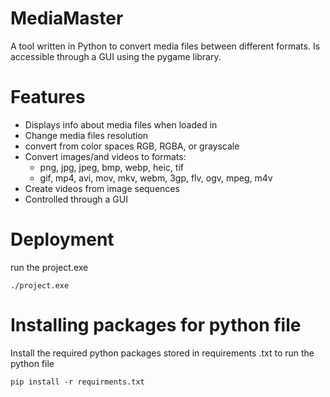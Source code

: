 # MediaMaster

A tool written in Python to convert media files between different formats. Is accessible through a GUI using the pygame library.

# Features

- Displays info about media files when loaded in
- Change media files resolution
- convert from color spaces RGB, RGBA, or grayscale
- Convert images/and videos to formats:
    - png, jpg, jpeg, bmp, webp, heic, tif
    - gif, mp4, avi, mov, mkv, webm, 3gp, flv, ogv, mpeg, m4v
- Create videos from image sequences
- Controlled through a GUI

# Deployment

run the project.exe

    ./project.exe

# Installing packages for python file

Install the required python packages stored in requirements .txt to run the python file

    pip install -r requirments.txt
